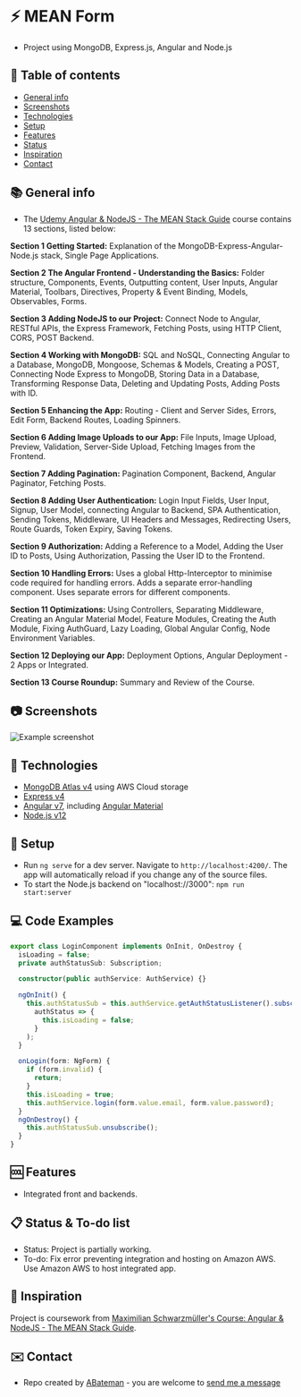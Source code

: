 # :zap: MEAN Form

* Project using MongoDB, Express.js, Angular and Node.js

## :page_facing_up: Table of contents

* [General info](#general-info)
* [Screenshots](#screenshots)
* [Technologies](#technologies)
* [Setup](#setup)
* [Features](#features)
* [Status](#status)
* [Inspiration](#inspiration)
* [Contact](#contact)

## :books: General info

* The [Udemy Angular & NodeJS - The MEAN Stack Guide](https://www.udemy.com/angular-2-and-nodejs-the-practical-guide/learn/v4/content) course contains 13 sections, listed below:

**Section 1 Getting Started:** Explanation of the MongoDB-Express-Angular-Node.js stack, Single Page Applications.

**Section 2 The Angular Frontend - Understanding the Basics:** Folder structure, Components, Events, Outputting content, User Inputs, Angular Material, Toolbars, Directives, Property & Event Binding, Models, Observables, Forms.

**Section 3 Adding NodeJS to our Project:** Connect Node to Angular, RESTful APIs, the Express Framework, Fetching Posts, using HTTP Client, CORS, POST Backend.

**Section 4 Working with MongoDB:** SQL and NoSQL, Connecting Angular to a Database, MongoDB, Mongoose, Schemas & Models, Creating a POST, Connecting Node Express to MongoDB, Storing Data in a Database, Transforming Response Data, Deleting and Updating Posts, Adding Posts with ID.

**Section 5 Enhancing the App:** Routing - Client and Server Sides, Errors, Edit Form, Backend Routes, Loading Spinners.

**Section 6 Adding Image Uploads to our App:** File Inputs, Image Upload, Preview, Validation, Server-Side Upload, Fetching Images from the Frontend.

**Section 7 Adding Pagination:** Pagination Component, Backend, Angular Paginator, Fetching Posts.

**Section 8 Adding User Authentication:** Login Input Fields, User Input, Signup, User Model, connecting Angular to Backend, SPA Authentication, Sending Tokens, Middleware, UI Headers and Messages, Redirecting Users, Route Guards, Token Expiry, Saving Tokens.

**Section 9 Authorization:** Adding a Reference to a Model, Adding the User ID to Posts, Using Authorization, Passing the User ID to the Frontend.

**Section 10 Handling Errors:** Uses a global Http-Interceptor to minimise code required for handling errors. Adds a separate error-handling component. Uses separate errors for different components.

**Section 11 Optimizations:** Using Controllers, Separating Middleware, Creating an Angular Material Model, Feature Modules, Creating the Auth Module, Fixing AuthGuard, Lazy Loading, Global Angular Config, Node Environment Variables.

**Section 12 Deploying our App:** Deployment Options, Angular Deployment - 2 Apps or Integrated.

**Section 13 Course Roundup:** Summary and Review of the Course.  

## :camera: Screenshots

![Example screenshot](./img/screenshot.png)

## :signal_strength: Technologies

* [MongoDB Atlas v4](https://www.mongodb.com/) using AWS Cloud storage
* [Express v4](https://www.npmjs.com/package/express)
* [Angular v7](https://angular.io/), including [Angular Material](https://material.angular.io/)
* [Node.js v12](https://nodejs.org/en/)

## :floppy_disk: Setup

* Run `ng serve` for a dev server. Navigate to `http://localhost:4200/`. The app will automatically reload if you change any of the source files.
* To start the Node.js backend on "localhost://3000": `npm run start:server`

## :computer: Code Examples

```typescript
export class LoginComponent implements OnInit, OnDestroy {
  isLoading = false;
  private authStatusSub: Subscription;

  constructor(public authService: AuthService) {}

  ngOnInit() {
    this.authStatusSub = this.authService.getAuthStatusListener().subscribe(
      authStatus => {
        this.isLoading = false;
      }
    );
  }

  onLogin(form: NgForm) {
    if (form.invalid) {
      return;
    }
    this.isLoading = true;
    this.authService.login(form.value.email, form.value.password);
  }
  ngOnDestroy() {
    this.authStatusSub.unsubscribe();
  }
}

```

## :cool: Features

* Integrated front and backends.

## :clipboard: Status & To-do list

* Status: Project is partially working.
* To-do: Fix error preventing integration and hosting on Amazon AWS. Use Amazon AWS to host integrated app.

## :clap: Inspiration

Project is coursework from [Maximilian Schwarzmüller's Course: Angular & NodeJS - The MEAN Stack Guide](https://www.udemy.com/angular-2-and-nodejs-the-practical-guide/learn/v4/content).

## :envelope: Contact

* Repo created by [ABateman](https://www.andrewbateman.org) - you are welcome to [send me a message](https://andrewbateman.org/contact)
